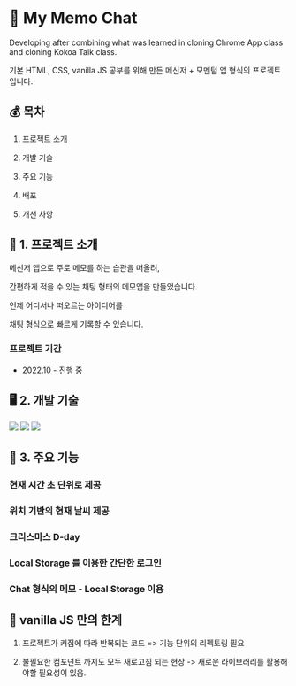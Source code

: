 
# 🐥 My Memo Chat

Developing after combining what was learned in cloning Chrome App class and cloning Kokoa Talk class.

기본 HTML, CSS, vanilla JS 공부를 위해 만든 메신저 + 모멘텀 앱 형식의 프로젝트 입니다. 



## 💰 목차
 
1. 프로젝트 소개

2. 개발 기술

3. 주요 기능 

4. 배포

5. 개선 사항
 
 

## 📝 1. 프로젝트 소개

메신저 앱으로 주로 메모를 하는 습관을 떠올려,

간편하게 적을 수 있는 채팅 형태의 메모앱을 만들었습니다.

언제 어디서나 떠오르는 아이디어를 

채팅 형식으로 빠르게 기록할 수 있습니다.


### 프로젝트 기간

- 2022.10 - 진행 중




## 🖥️ 2. 개발 기술

<img src="https://img.shields.io/badge/html5-E34F26?style=for-the-badge&logo=html5&logoColor=white"> <img src="https://img.shields.io/badge/css-1572B6?style=for-the-badge&logo=css3&logoColor=white"> <img src="https://img.shields.io/badge/Javascript-efd81d?style=for-the-badge&logo=Javascript&logoColor=white"/>




## 🪩 3. 주요 기능

### 현재 시간 초 단위로 제공

### 위치 기반의 현재 날씨 제공

### 크리스마스 D-day

### Local Storage 를 이용한 간단한 로그인

### Chat 형식의 메모 - Local Storage 이용



## 🔨 vanilla JS 만의 한계

1. 프로젝트가 커짐에 따라 반복되는 코드 => 기능 단위의 리펙토링 필요

2. 불필요한 컴포넌트 까지도 모두 새로고침 되는 현상 -> 새로운 라이브러리를 활용해야할 필요성이 있음.
